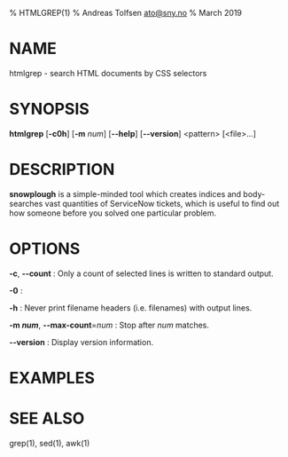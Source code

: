 % HTMLGREP(1)
% Andreas Tolfsen <ato@sny.no>
% March 2019

# NAME

htmlgrep - search HTML documents by CSS selectors

# SYNOPSIS

**htmlgrep** [**-c0h**] [**-m** _num_] [**--help**] [**--version**] \<pattern\> [\<file\>...]

# DESCRIPTION

**snowplough** is a simple-minded tool which creates indices and
body-searches vast quantities of ServiceNow tickets, which is useful to
find out how someone before you solved one particular problem.

# OPTIONS

**-c**, **--count**
: Only a count of selected lines is written to standard output.

**-0**
:

**-h**
: Never print filename headers (i.e. filenames) with output lines.

**-m _num_**, **--max-count**=_num_
: Stop after _num_ matches.

**--version**
: Display version information.

# EXAMPLES

# SEE ALSO

grep(1), sed(1), awk(1)
